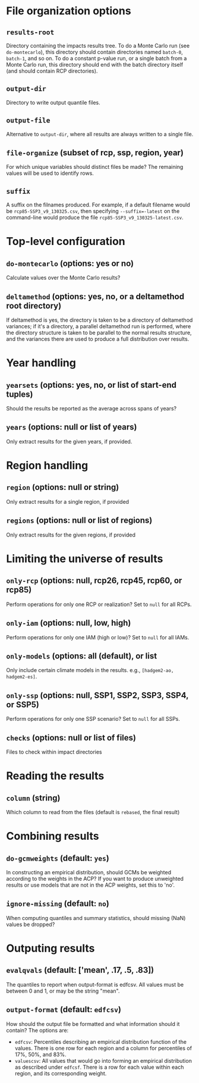 # File organization options

## `results-root`

Directory containing the impacts results tree.  To do a Monte Carlo
run (see `do-montecarlo`), this directory should contain directories
named `batch-0`, `batch-1`, and so on.  To do a constant p-value run,
or a single batch from a Monte Carlo run, this directory should end
with the batch directory itself (and should contain RCP directories).

## `output-dir`

Directory to write output quantile files.

## `output-file`

Alternative to `output-dir`, where all results are always written to a
single file.

## `file-organize` (subset of rcp, ssp, region, year)

For which unique variables should distinct files be made?  The
remaining values will be used to identify rows.

## `suffix`

A suffix on the filnames produced.  For example, if a default filename would be `rcp85-SSP3_v9_130325.csv`, then specifying `--suffix=-latest` on the command-line would produce the file `rcp85-SSP3_v9_130325-latest.csv`.

# Top-level configuration

## `do-montecarlo` (options: yes or no)

Calculate values over the Monte Carlo results?

## `deltamethod` (options: yes, no, or a deltamethod root directory)

If deltamethod is yes, the directory is taken to be a directory of
deltamethod variances; if it's a directory, a parallel deltamethod
run is performed, where the directory structure is taken to be
parallel to the normal results structure, and the variances there are
used to produce a full distribution over results.

# Year handling

## `yearsets` (options: yes, no, or list of start-end tuples)

Should the results be reported as the average across spans of years?

## `years` (options: null or list of years)

Only extract results for the given years, if provided.

# Region handling

## `region` (options: null or string)

Only extract results for a single region, if provided

## `regions` (options: null or list of regions)

Only extract results for the given regions, if provided

# Limiting the universe of results

## `only-rcp` (options: null, rcp26, rcp45, rcp60, or rcp85)

Perform operations for only one RCP or realization?  Set to `null` for all RCPs.

## `only-iam` (options: null, low, high)

Perform operations for only one IAM (high or low)?  Set to `null` for all IAMs.

## `only-models` (options: all (default), or list

Only include certain climate models in the results.  e.g., `[hadgem2-ao, hadgem2-es]`.

## `only-ssp` (options: null, SSP1, SSP2, SSP3, SSP4, or SSP5)
 
Perform operations for only one SSP scenario?  Set to `null` for all SSPs.

## `checks` (options: null or list of files)

Files to check within impact directories

# Reading the results

## `column` (string)

Which column to read from the files (default is `rebased`, the final result)

# Combining results

## `do-gcmweights` (default: `yes`)

In constructing an empirical distribution, should GCMs be weighted
according to the weights in the ACP?  If you want to produce
unweighted results or use models that are not in the ACP weights, set
this to 'no'.

## `ignore-missing` (default: `no`)

When computing quantiles and summary statistics, should missing (NaN)
values be dropped?

# Outputing results

## `evalqvals` (default: ['mean', .17, .5, .83])

The quantiles to report when output-format is edfcsv.  All values must
be between 0 and 1, or may be the string "mean".

## `output-format` (default: `edfcsv`)

How should the output file be formatted and what information should it
contain?  The options are:

* `edfcsv`: Percentiles describing an empirical distribution function
of the values.  There is one row for each region and a column for
percentiles of 17%, 50%, and 83%.
* `valuescsv`: All values that would go into forming an empirical distribution as described under `edfcsf`.  There is a row for each value within each region, and its corresponding weight.

